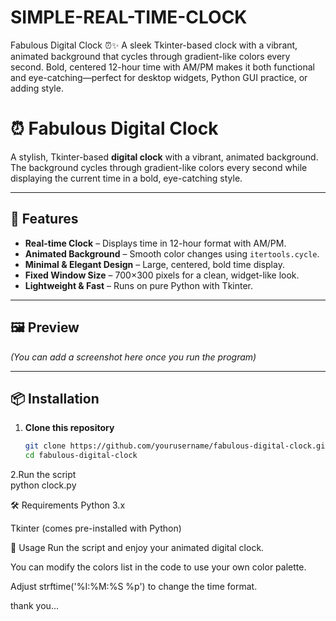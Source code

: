 # SIMPLE-REAL-TIME-CLOCK
Fabulous Digital Clock ⏰✨ A sleek Tkinter-based clock with a vibrant, animated background that cycles through gradient-like colors every second. Bold, centered 12-hour time with AM/PM makes it both functional and eye-catching—perfect for desktop widgets, Python GUI practice, or adding style.

# ⏰ Fabulous Digital Clock

A stylish, Tkinter-based **digital clock** with a vibrant, animated background.  
The background cycles through gradient-like colors every second while displaying the current time in a bold, eye-catching style.

---

## 🚀 Features
- **Real-time Clock** – Displays time in 12-hour format with AM/PM.
- **Animated Background** – Smooth color changes using `itertools.cycle`.
- **Minimal & Elegant Design** – Large, centered, bold time display.
- **Fixed Window Size** – 700×300 pixels for a clean, widget-like look.
- **Lightweight & Fast** – Runs on pure Python with Tkinter.

---

## 🖼 Preview
*(You can add a screenshot here once you run the program)*

---

## 📦 Installation

1. **Clone this repository**
   ```bash
   git clone https://github.com/yourusername/fabulous-digital-clock.git
   cd fabulous-digital-clock
2.Run the script   
  python clock.py

🛠 Requirements
Python 3.x

Tkinter (comes pre-installed with Python)

📜 Usage
Run the script and enjoy your animated digital clock.

You can modify the colors list in the code to use your own color palette.

Adjust strftime('%I:%M:%S %p') to change the time format.



thank you...



